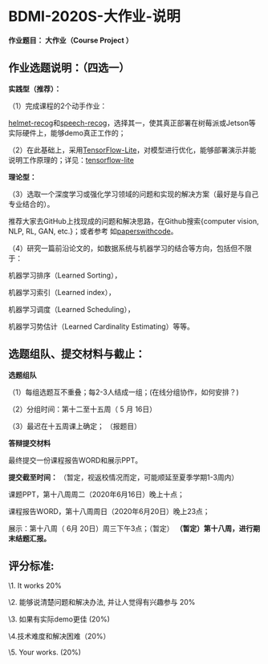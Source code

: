 # BDMI-2020S-大作业-说明

**作业题目： 大作业（Course Project ）**

## **作业选题说明：（四选一）**

**实践型（推荐）：** 

（1）完成课程的2个动手作业：

[helmet-recog](../helmet-recog/README.md)和[speech-recog](../speech-recog/README.md)，选择其一，使其真正部署在树莓派或Jetson等实际硬件上，能够demo真正工作的；

（2）在此基础上，采用[TensorFlow-Lite](https://tensorflow.google.cn/lite/examples?hl=zh_cn)，对模型进行优化，能够部署演示并能说明工作原理的；详见：[tensorflow-lite](https://tensorflow.google.cn/lite/guide?hl=zh_cn)

**理论型：**

（3）选取一个深度学习或强化学习领域的问题和实现的解决方案（最好是与自己专业结合的）。 

推荐大家去GitHub上找现成的问题和解决思路，在Github搜索{computer vision, NLP, RL, GAN, etc.}；或者参考 如[paperswithcode](https://paperswithcode.com/sota)。

（4）研究一篇前沿论文的，如数据系统与机器学习的结合等方向，包括但不限于：

机器学习排序（Learned Sorting），

机器学习索引（Learned index），

机器学习调度（Learned Scheduling），

机器学习势估计（Learned Cardinality Estimating）等等。
 

## **选题组队、提交材料与截止：**

**选题组队**

（1）每组选题互不重叠；每2-3人结成一组；(在线分组协作，如何安排？)

（2）分组时间：第十二至十五周（ 5 月 16日）

（3）最迟在十五周课上确定； （报题目）


**答辩提交材料** 

最终提交一份课程报告WORD和展示PPT。


**提交截至时间：** （暂定，视返校情况而定，可能顺延至夏季学期1-3周内）

课题PPT，第十八周周二（2020年6月16日）晚上十点；

课程报告WORD，第十八周周日（2020年6月20日）晚上23点； 

展示：第十八周（ 6月 20日）周三下午3点；（暂定）
**（暂定）第十八周，进行期末结题汇报。**


## **评分标准:**

\1. It works 20%

\2. 能够说清楚问题和解决办法, 并让人觉得有兴趣参与 20%

\3. 如果有实际demo更佳 (20%)

\4.技术难度和解决困难（20%）

\5. Your works.  (20%)
